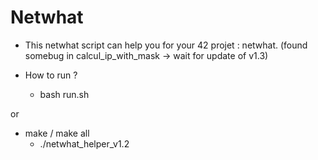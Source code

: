 # Netwhat

* This netwhat script can help you for your 42 projet : netwhat.
(found somebug in calcul_ip_with_mask -> wait for update of v1.3)

* How to run ?
    * bash run.sh

or

* make / make all
    * ./netwhat_helper_v1.2
